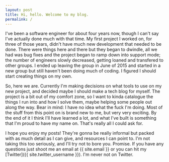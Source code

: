 ```yaml
---
layout: post
title: Hi, hello. Welcome to my blog.
permalink: /
---
```

I've been a software engineer for about four years now, though I can't say I've actually done much with that time. My first project I worked on, for three of those years, didn't have much new development that needed to be done. There were things here and there but they began to dwindle, all we had was bug fixes and the project began to ramp down into support mode; the number of engineers slowly decreased, getting loaned and transfered to other groups. I ended up leaving the group in June of 2015 and started in a new group but still haven't been doing much of coding. I figured I should start creating things on my own.

So, here we are. Currently I'm making decisions on what tools to use on my new project, and decided maybe I should make a tech blog for myself. The project is a bit out of my comfort zone, so I want to kinda catalogue the things I run into and how I solve them, maybe helping some people out along the way. Bear in mind: I have no idea what the fuck I'm doing. Most of the stuff from this point on is brand new to me, but very very exciting. By the end of it I think I'll have learned a lot, and what I've built is something that I'm proud to have my name on. That's really all I could ask for.

I hope you enjoy my posts! They're gonna be really informal but packed with as much detail as I can give, and resources I can point to. I'm not taking this too seriously, and I'll try not to bore you. Promise. If you have any questions just shoot me an email at <span>{{ site.email }}</span> or you can hit my [<span>Twitter</span>]({{ site.twitter_username }}). I'm never not on Twitter.